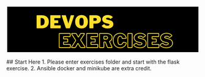 <p align="center"><img src="images/devops_exercises.png"/></p>
## Start Here
1. Please enter exercises folder and start with the flask exercise.
2. Ansible docker and minikube are extra credit.
